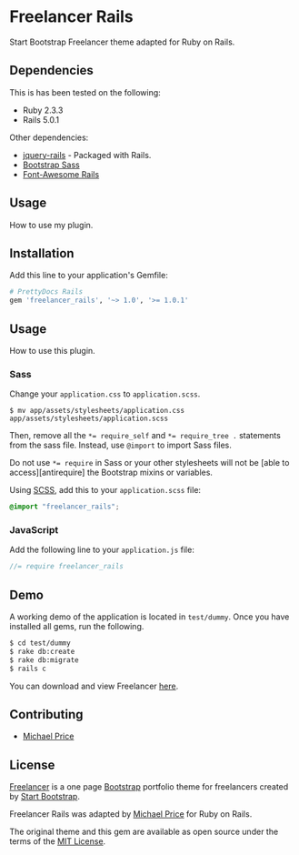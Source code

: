 # Freelancer Rails
Start Bootstrap Freelancer theme adapted for Ruby on Rails.

## Dependencies

This is has been tested on the following:

* Ruby 2.3.3
* Rails 5.0.1

Other dependencies:

* [jquery-rails](https://github.com/rails/jquery-rails) - Packaged with Rails.
* [Bootstrap Sass](https://github.com/twbs/bootstrap-sass)
* [Font-Awesome Rails](https://github.com/bokmann/font-awesome-rails)

## Usage
How to use my plugin.

## Installation
Add this line to your application's Gemfile:

```ruby
# PrettyDocs Rails
gem 'freelancer_rails', '~> 1.0', '>= 1.0.1'
```

## Usage
How to use this plugin.

### Sass

Change your `application.css` to `application.scss`.

```console
$ mv app/assets/stylesheets/application.css app/assets/stylesheets/application.scss
```

Then, remove all the `*= require_self` and `*= require_tree .` statements from the sass file. Instead, use `@import` to import Sass files.

Do not use `*= require` in Sass or your other stylesheets will not be [able to access][antirequire] the Bootstrap mixins or variables.

Using [SCSS](http://sass-lang.com/documentation/file.SASS_REFERENCE.html), add this to your
`application.scss` file:

```scss
@import "freelancer_rails";
```

### JavaScript

Add the following line to your `application.js` file:

```js
//= require freelancer_rails
```

## Demo

A working demo of the application is located in `test/dummy`. Once you have installed all gems, run the following.

```bash
$ cd test/dummy
$ rake db:create
$ rake db:migrate
$ rails c
```

You can download and view Freelancer [here](https://startbootstrap.com/template-overviews/freelancer/).

## Contributing
* [Michael Price](http://twitter.com/michaeljprice)

## License
[Freelancer](https://startbootstrap.com/template-overviews/freelancer/) is a one page [Bootstrap](http://getbootstrap.com/) portfolio theme for freelancers created by [Start Bootstrap](http://startbootstrap.com/).

Freelancer Rails was adapted by [Michael Price](http://twitter.com/michaeljprice) for
Ruby on Rails.

The original theme and this gem are available as open source under the terms of the [MIT License](http://opensource.org/licenses/MIT).
